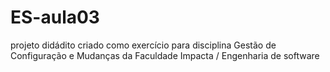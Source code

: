 # ES-aula03

projeto didádito criado como exercício para disciplina Gestão de Configuração e Mudanças da Faculdade Impacta / Engenharia de software
